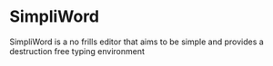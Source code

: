 # SimpliWord
SimpliWord is a no frills editor that aims to be simple and provides a destruction free typing environment
